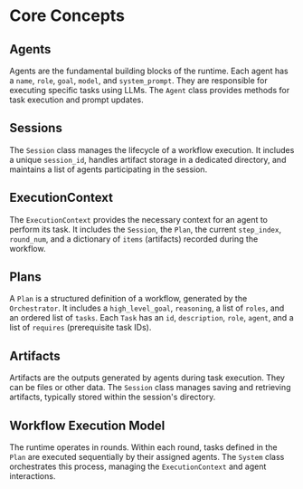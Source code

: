 # Core Concepts

## Agents

Agents are the fundamental building blocks of the runtime. Each agent has a `name`, `role`, `goal`, `model`, and `system_prompt`. They are responsible for executing specific tasks using LLMs. The `Agent` class provides methods for task execution and prompt updates.

## Sessions

The `Session` class manages the lifecycle of a workflow execution. It includes a unique `session_id`, handles artifact storage in a dedicated directory, and maintains a list of agents participating in the session.

## ExecutionContext

The `ExecutionContext` provides the necessary context for an agent to perform its task. It includes the `Session`, the `Plan`, the current `step_index`, `round_num`, and a dictionary of `items` (artifacts) recorded during the workflow.

## Plans

A `Plan` is a structured definition of a workflow, generated by the `Orchestrator`. It includes a `high_level_goal`, `reasoning`, a list of `roles`, and an ordered list of `tasks`. Each `Task` has an `id`, `description`, `role`, `agent`, and a list of `requires` (prerequisite task IDs).

## Artifacts

Artifacts are the outputs generated by agents during task execution. They can be files or other data. The `Session` class manages saving and retrieving artifacts, typically stored within the session's directory.

## Workflow Execution Model

The runtime operates in rounds. Within each round, tasks defined in the `Plan` are executed sequentially by their assigned agents. The `System` class orchestrates this process, managing the `ExecutionContext` and agent interactions.
